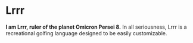 # Lrrr

__I am Lrrr, ruler of the planet Omicron Persei 8.__ In all seriousness, Lrrr is a recreational golfing language designed to be easily
customizable.
